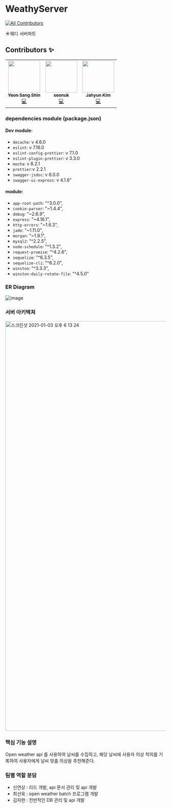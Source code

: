 # WeathyServer
<!-- ALL-CONTRIBUTORS-BADGE:START - Do not remove or modify this section -->
[![All Contributors](https://img.shields.io/badge/all_contributors-3-blue.svg?style=flat-square)](#contributors-)
<!-- ALL-CONTRIBUTORS-BADGE:END -->
☀️웨디 서버파트

## Contributors ✨

<!-- ALL-CONTRIBUTORS-LIST:START - Do not remove or modify this section -->
<!-- prettier-ignore-start -->
<!-- markdownlint-disable -->
<table>
  <tr>
    <td align="center"><a href="https://github.com/yxxshin"><img src="https://avatars0.githubusercontent.com/u/63148508?v=4?s=100" width="100px;" alt=""/><br /><sub><b>Yeon Sang Shin</b></sub></a><br /><a href="https://github.com/TeamWeathy/WeathyServer/commits?author=yxxshin" title="Code">💻</a></td>
    <td align="center"><a href="https://github.com/seonuk"><img src="https://avatars3.githubusercontent.com/u/22928068?v=4?s=100" width="100px;" alt=""/><br /><sub><b>seonuk</b></sub></a><br /><a href="https://github.com/TeamWeathy/WeathyServer/commits?author=seonuk" title="Code">💻</a></td>
    <td align="center"><a href="https://github.com/dshyun0226"><img src="https://avatars3.githubusercontent.com/u/8098698?v=4?s=100" width="100px;" alt=""/><br /><sub><b>Jahyun Kim</b></sub></a><br /><a href="https://github.com/TeamWeathy/WeathyServer/commits?author=dshyun0226" title="Code">💻</a></td>
  </tr>
</table>

<!-- markdownlint-restore -->
<!-- prettier-ignore-end -->

<!-- ALL-CONTRIBUTORS-LIST:END -->

### dependencies module (package.json)
#### Dev module: 
- `decache`: v 4.6.0  
- `eslint`: v 7.16.0
- `eslint-config-prettier`: v 7.1.0
- `eslint-plugin-prettier`: v 3.3.0
- `mocha`: v 8.2.1
- `prettier`:v 2.2.1
- `swagger-jsdoc`: v 6.0.0
- `swagger-ui-express`: v 4.1.6"

#### module:
- `app-root-path`: "^3.0.0",
- `cookie-parser`: "~1.4.4",
- `debug`: "~2.6.9",
- `express`: "~4.16.1",
- `http-errors`: "~1.6.3",
- `jade`: "~1.11.0",
- `morgan`: "~1.9.1",
- `mysql2`: "^2.2.5",
- `node-schedule`: "^1.3.2",
- `request-promise`: "^4.2.6",
- `sequelize`: "^6.3.5",
- `sequelize-cli`: "^6.2.0",
- `winston`: "^3.3.3",
- `winston-daily-rotate-file`: "^4.5.0"

### ER Diagram
![image](https://user-images.githubusercontent.com/22928068/103475327-a4108280-4def-11eb-8d7b-0063b61ebb7b.png)


### 서버 아키텍쳐
<img width="1282" alt="스크린샷 2021-01-03 오후 6 13 24" src="https://user-images.githubusercontent.com/22928068/103475300-601d7d80-4def-11eb-98c9-c04ab3d90770.png">


### 핵심 기능 설명
Open weather api 를 사용하여 날씨를 수집하고, 해당 날씨에 사용자 의상 착의를 기록하여 사용자에게 날씨 맞춤 의상을 추천해준다.

### 팀별 역할 분담
- 신연상 : 리드 개발, api 문서 관리 및 api 개발
- 최선욱 : open weather batch 프로그램 개발
- 김자현 : 전반적인 DB 관리 및 api 개발


